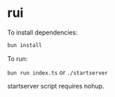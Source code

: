 # rui

To install dependencies:

```bash
bun install
```

To run:


`bun run index.ts` or `./startserver`

startserver script requires nohup.
